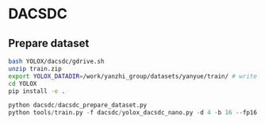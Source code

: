 # DACSDC

 ## Prepare dataset
 ```bash
 bash YOLOX/dacsdc/gdrive.sh
 unzip train.zip
 export YOLOX_DATADIR=/work/yanzhi_group/datasets/yanyue/train/ # write this in ~/.bashrc
 cd YOLOX
 pip install -e .
 ```
 ```python
 python dacsdc/dacsdc_prepare_dataset.py
 python tools/train.py -f dacsdc/yolox_dacsdc_nano.py -d 4 -b 16 --fp16 -c dacsdc/yolox_nano.pth --cache
 ```